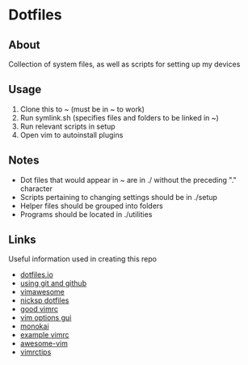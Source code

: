 # Dotfiles

## About

Collection of system files, as well as scripts for setting up my devices

## Usage

1. Clone this to ~ (must be in ~ to work)
2. Run symlink.sh (specifies files and folders to be linked in ~)
3. Run relevant scripts in setup
4. Open vim to autoinstall plugins

## Notes

- Dot files that would appear in ~ are in ./ without the preceding "." character
- Scripts pertaining to changing settings should be in ./setup
- Helper files should be grouped into folders
- Programs should be located in ./utilities

## Links

Useful information used in creating this repo

- [dotfiles.io](https://dotfiles.github.io/)
- [using git and github](http://blog.smalleycreative.com/tutorials/using-git-and-github-to-manage-your-dotfiles/)
- [vimawesome](https://vimawesome.com/)
- [nicksp dotfiles](https://github.com/nicksp/dotfiles)
- [good vimrc](https://dougblack.io/words/a-good-vimrc.html)
- [vim options gui](http://apps.brrm.ru/vim-options/)
- [monokai](https://github.com/sickill/vim-monokai)
- [example vimrc](http://vim.wikia.com/wiki/Example_vimrc)
- [awesome-vim](https://github.com/akrawchyk/awesome-vim)
- [vimrctips](https://www.reddit.com/r/vim/wiki/vimrctips)
